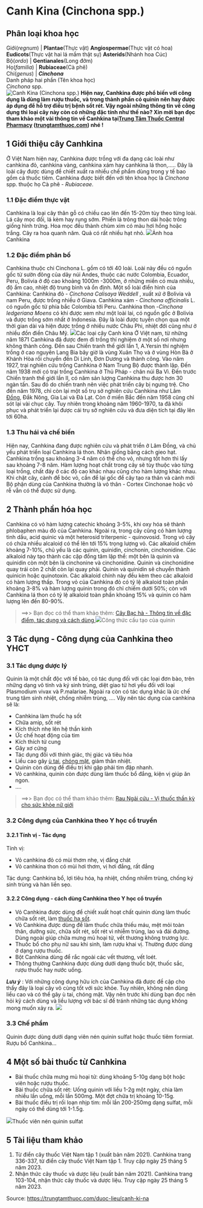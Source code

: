 # Canh Kina (Cinchona spp.)

Phân loại khoa học  
---  
Giới(_regnum_) |  **Plantae**(Thực vật) **Angiospermae**(Thực vật có hoa) **Eudicots**(Thực vật hai lá mầm thật sự) **Asterids**(Nhánh hoa Cúc)  
Bộ(_ordo_) | **Gentianales**(Long đởm)  
Họ(_familia_) | **Rubiaceae**(Cà phê)  
Chi(_genus_) | **_Cinchona_**  
Danh pháp hai phần (Tên khoa học)  
_Cinchona_ spp.  
![Canh Kina \(Cinchona spp.\)](https://trungtamthuoc.com/images/others/canhkina-6-7233.jpg)
**Hiện nay, Canhkina được phổ biến với công dụng là dùng làm rượu thuốc, và trong thành phần có quinin nên hay được áp dụng để hỗ trợ điều trị bệnh sốt rét. Vậy ngoài những thông tin về công dụng thì loại cây này còn có những đặc tính như thế nào? Xin mời bạn đọc tham khảo một vài thông tin về Canhkina tại[Trung Tâm Thuốc Central Pharmacy](https://trungtamthuoc.com/ "Trung Tâm Thuốc Central Pharmacy") ([trungtamthuoc.com](https://trungtamthuoc.com/ "trungtamthuoc.com")) nhé !**
##  1 Giới thiệu cây Canhkina
Ở Việt Nam hiện nay, Canhkina được trồng với đa dạng các loài như canhkina đỏ, canhkina vàng, canhkina xám hay canhkina lá thon,..... Đây là loài cây được dùng để chiết xuất ra nhiều chế phẩm dùng trong y tế bao gồm cả thuốc tiêm.
Canhkina được biết đến với tên khoa học là _Cinchona_ spp. thuộc họ Cà phê - _Rubiaceae_.
### 1.1 Đặc điểm thực vật
Canhkina là loại cây thân gỗ có chiều cao lên đến 15-20m tùy theo từng loài. Lá cây mọc đối, lá kèm hay rụng sớm. Phiến lá trông thon dài hoặc trông giống hình trứng. Hoa mọc đều thành chùm xim có màu hơi hồng hoặc trắng. Cây ra hoa quanh năm. Quả có rất nhiều hạt nhỏ.
![](https://trungtamthuoc.com/images/item/canhkina-2.jpg)Ảnh hoa Canhkina
### 1.2 Đặc điểm phân bố
Canhkina thuộc chi Cinchona L. gồm có tới 40 loài. Loài này đều có nguồn gốc từ sườn đông của dãy núi Andes, thuộc các nước Colombia, Ecuador, Peru, Bolivia ở độ cao khoảng 1000m -3000m, ở những miền có mưa nhiều, độ ẩm cao, nhiệt độ trung bình và ổn định.
Một số loài điển hình của Canhkina:
Canhkina đỏ - _Cinchona Calisaya Weddell_ , xuất xứ ở Bolivia và nam Peru, được trồng nhiều ở Giava.
Canhkina xám - _Cinchona officinalis_ L. có nguồn gốc từ phía bắc Colombia tới Peru.
Canhkina thon -_Cinchona ledgeriana Moens_ có khi được xem như một loài lai, có nguồn gốc ở Bolivia và được trồng sớm nhất ở Indonesia. Đây là loài được tuyển chọn qua một thời gian dài và hiện được trồng ở nhiều nước Châu Phi, nhiệt đới cũng như ở nhiều đồn điền Châu Mỹ.
![](https://trungtamthuoc.com/images/item/canhkina-1.jpg)Các loại cây Canh kina
Ở Việt nam, từ những năm 1871 Canhkina đã được đem đi trồng thí nghiệm ở một số nơi nhưng không thành công. Đến sau Chiến tranh thế giới lần 1, A.Yersin thí nghiệm trồng ở cao nguyên Lang Bia bây giờ là vùng Xuân Thọ và ở vùng Hòn Bà ở Khánh Hòa rồi chuyển đến Di Linh, Đơn Dương và thành công.
Vào năm 1927, trại nghiên cứu trồng Canhkina ở Nam Trung Bộ được thành lập. Đến năm 1938 mới có trại trồng Canhkina ở Thủ Pháp - chân núi Ba Vì. Đến trước Chiến tranh thế giới lần II, có năm sản lượng Canhkina thu được hơn 30 ngàn tấn. Sau đó do chiến tranh nên việc phát triển cây bị ngưng trệ.
Cho đến năm 1978, chỉ còn lại một số trụ sở nghiên cứu Canhkina như Lâm [Đồng](https://trungtamthuoc.com/hoat-chat/dong "Đồng"), Đắk Nông, Gia Lai và Đà Lạt. Còn ở miền Bắc đến năm 1958 cũng chỉ sót lại vài chục cây. Tuy nhiên trong khoảng năm 1960-1970, ta đã khôi phục và phát triển lại được cái trụ sở nghiên cứu và đưa diện tích tại đây lên tới 60ha.
### 1.3 Thu hái và chế biến
Hiện nay, Canhkina đang được nghiên cứu và phát triển ở Lâm Đồng, và chủ yếu phát triển loại Canhkina lá thon. Nhân giống bằng cách gieo hạt. Canhkina trồng sau khoảng 3-4 năm có thể cho vỏ, nhưng tốt hơn thì lấy sau khoảng 7-8 năm. Hàm lượng hoạt chất trong cây sẽ tùy thuộc vào từng loại trồng, chất đáy ở các độ cao khác nhau cũng cho hàm lượng khác nhau. Khi chặt cây, cành để bóc vỏ, cần để lại gốc để cây tạo ra thân và cành mới
Bộ phận dùng của Canhkina thường là vỏ thân - Cortex Cinchonae hoặc vỏ rễ vẫn có thể được sử dụng.
##  2 Thành phần hóa học
Canhkina có vỏ hàm lượng catechic khoảng 3-5%, khi oxy hóa sẽ thành phlobaphen màu đỏ của Canhkina. Ngoài ra, trong cây cũng có hàm lượng tinh dầu, acid quinic và một heterosid triterpenic - quinovosid. 
Trong vỏ cây có chứa nhiều alcaloid có thể lên tới 15% trọng lượng vỏ. Các alkaloid chiếm khoảng 7-10%, chủ yếu là các quinin, quinidin, cinchonin, cinchonidine. Các alkaloid này tạo thành các cặp đồng tâm lập thể: một bên là quinin và quinidin còn một bên là cinchonine và cinchonidine. Quinin và cinchonidine quay trái còn 2 chất còn lại quay phải. Quinin và quinidin sẽ chuyển thành quinicin hoặc quinotoxin. Các alkaloid chính này đều kèm theo các alkaloid có hàm lượng thấp.
Trong vỏ của Canhkina đỏ có tỷ lệ alkaloid toàn phần khoảng 3-8% và hàm lượng quinin trong đó chỉ chiếm dưới 50%; còn với Canhkina lá thon có tỷ lệ alkaloid toàn phần khoảng 15% và quinin có hàm lượng lên đến 80-90%.
> ==>> Bạn đọc có thể tham khảo thêm: [Cây Bạc hà - Thông tin về đặc điểm, tác dụng và cách dùng ](https://trungtamthuoc.com/duoc-lieu/bac-ha)
![](https://trungtamthuoc.com/images/item/canhkina-3.jpg)Công thức cấu tạo của quinin
##  3 Tác dụng - Công dụng của Canhkina theo YHCT
### 3.1 Tác dụng dược lý
Quinin là một chất độc với tế bào, có tác dụng đối với các loại đơn bào, trên những dạng vô tính và ký sinh trùng, diệt giao tử hơi yếu đối với loại Plasmodium vivax và P.malariae. Ngoài ra còn có tác dụng khác là ức chế trung tâm sinh nhiệt, chống nhiễm trùng, ….
Vậy nên tác dụng của canhkina sẽ là: 
  * Canhkina làm thuốc hạ sốt
  * Chữa amip, sốt rét
  * Kích thích nhẹ lên hệ thần kinh
  * Ức chế hoạt động của tim
  * Kích thích tử cung
  * Gây xơ cứng
  * Tác dụng đối với thính giác, thị giác và tiêu hóa
  * Liều cao gây [ù tai](https://trungtamthuoc.com/bai-viet/chung-u-tai-dai-cuong-phan-loai-lam-sang-va-dieu-tri "ù tai"), [chóng mặt](https://trungtamthuoc.com/bai-viet/chong-mat "chóng mặt"), giảm thân nhiệt.
  * Quinin còn dùng để điều trị khi gặp phải tim đập nhanh.
  * Vỏ canhkina, quinin còn được dùng làm thuốc bổ đắng, kiện vị giúp ăn ngon.
  * ….


> ==>> Bạn đọc có thể tham khảo thêm: [Rau Ngải cứu - Vị thuốc thần kỳ cho sức khỏe nữ giới](https://trungtamthuoc.com/duoc-lieu/ngai-cuu-82)
### 3.2 Công dụng của Canhkina theo Y học cổ truyền
#### 3.2.1 Tính vị - Tác dụng
Tính vị: 
  * Vỏ canhkina đỏ có mùi thơm nhẹ, vị đắng chát
  * Vỏ canhkina thon có mùi hơi thơm, vị hơi đắng, rất đắng


Tác dụng: 
Canhkina bổ, lợi tiêu hóa, hạ nhiệt, chống nhiễm trùng, chống ký sinh trùng và hàn liền sẹo.
#### 3.2.2 Công dụng - cách dùng Canhkina theo Y học cổ truyền
  * Vỏ Canhkina được dùng để chiết xuất hoạt chất quinin dùng làm thuốc chữa sốt rét, làm [thuốc hạ sốt](https://trungtamthuoc.com/bai-viet/top-15-thuoc-ha-sot-thong-dung-duoc-bac-si-khuyen-dung "thuốc hạ sốt").
  * Vỏ Canhkina được dùng để làm thuốc chữa thiếu máu, mệt mỏi toàn thân, dưỡng sức, chữa sốt rét, sốt rét vì nhiễm trùng, lao và đái đường. Dùng ngoài giúp chữa mưng mủ hoại tử, vết thương không trương lực. 
  * Thuốc bổ cho phụ nữ sau khi sinh, làm rượu khai vị. Thường được dùng ở dạng rượu thuốc.
  * Bột Canhkina dùng để rắc ngoài các vết thương, vết loét.
  * Thông thường Canhkina được dùng dưới dạng thuốc bột, thuốc sắc, rượu thuốc hay nước uống.


_**Lưu ý**_ : Với những công dụng hữu ích của Canhkina đã được đề cập cho thấy đây là loại cây vô cùng tốt với sức khỏe. Tuy nhiên, không nên dùng liều cao và có thể gây ù tai, chóng mặt. Vậy nên trước khi dùng bạn đọc nên hỏi kỹ cách dùng và liều lượng với bác sĩ để tránh những tác dụng không mong muốn xảy ra.
![](https://trungtamthuoc.com/images/item/canhkina-4.jpg)
### 3.3 Chế phẩm
Quinin được dùng dưới dạng viên nén quinin sulfat hoặc thuốc tiêm formiat. 
Rượu bổ Canhkina…
##  4 Một số bài thuốc từ Canhkina
  * Bài thuốc chữa mưng mủ hoại tử: dùng khoảng 5-10g dạng bột hoặc viên hoặc rượu thuốc.
  * Bài thuốc chữa sốt rét: Uống quinin với liều 1-2g một ngày, chia làm nhiều lần uống, mỗi lần 500mg. Một đợt chữa trị khoảng 10-15g.
  * Bài thuốc điều trị rối loạn nhịp tim: mỗi lần 200-250mg dạng sulfat, mỗi ngày có thể dùng tới 1-1.5g.


![](https://trungtamthuoc.com/images/item/canhkina-7.jpg)Thuốc viên nén quinin sulfat
##  5 Tài liệu tham khảo
  1. Từ điển cây thuốc Việt Nam tập 1 (xuất bản năm 2021). Canhkina trang 336-337, từ điển cây thuốc Việt Nam tập 1. Truy cập ngày 25 tháng 5 năm 2023.
  2. Nhận thức cây thuốc và dược liệu (xuất bản năm 2021). Canhkina trang 103-104, nhận thức cây thuốc và dược liệu. Truy cập ngày 25 tháng 5 năm 2023.




Source: https://trungtamthuoc.com/duoc-lieu/canh-ki-na